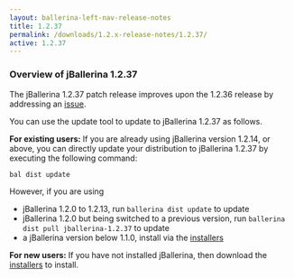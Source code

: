 ```yaml
---
layout: ballerina-left-nav-release-notes
title: 1.2.37
permalink: /downloads/1.2.x-release-notes/1.2.37/
active: 1.2.37
---
```


### Overview of jBallerina 1.2.37

The jBallerina 1.2.37 patch release improves upon the 1.2.36 release by addressing an [issue](https://github.com/ballerina-platform/ballerina-lang/issues/39954).

You can use the update tool to update to jBallerina 1.2.37 as follows.

**For existing users:**
If you are already using jBallerina version 1.2.14, or above, you can directly update your distribution to jBallerina 1.2.37 by executing the following command:

```
bal dist update
```

However, if you are using

- jBallerina 1.2.0 to 1.2.13, run `ballerina dist update` to update
- jBallerina 1.2.0 but being switched to a previous version, run `ballerina dist pull jballerina-1.2.37` to update
- a jBallerina version below 1.1.0, install via the [installers](https://ballerina.io/downloads/)

**For new users:**
If you have not installed jBallerina, then download the [installers](https://ballerina.io/downloads/) to install.

<style>.cGitButtonContainer, .cBallerinaTocContainer {display:none;}</style>

